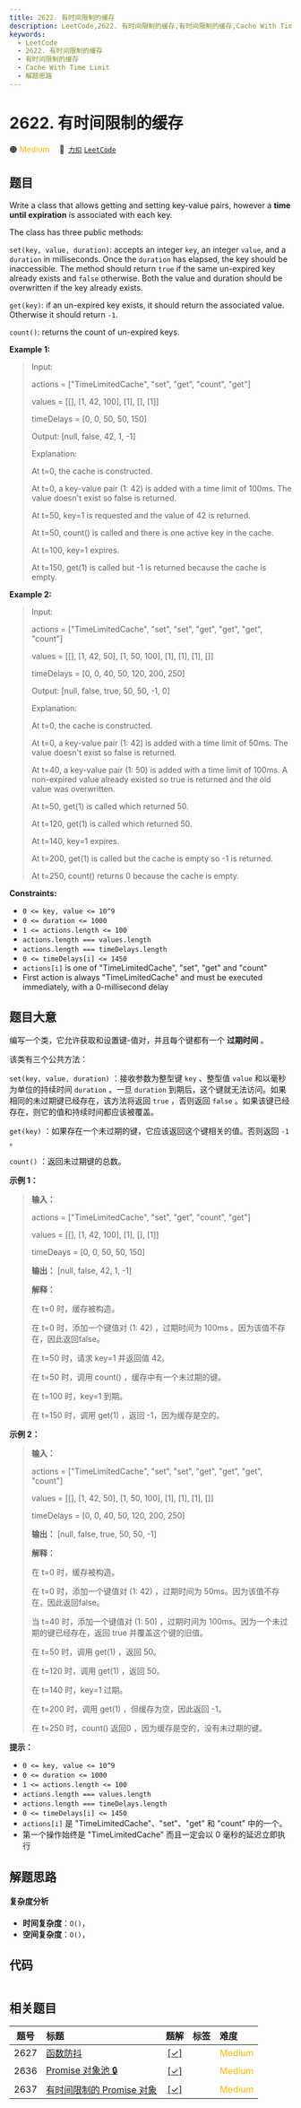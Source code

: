 ```yaml
---
title: 2622. 有时间限制的缓存
description: LeetCode,2622. 有时间限制的缓存,有时间限制的缓存,Cache With Time Limit,解题思路
keywords:
  - LeetCode
  - 2622. 有时间限制的缓存
  - 有时间限制的缓存
  - Cache With Time Limit
  - 解题思路
---
```


# 2622. 有时间限制的缓存

🟠 <font color=#ffb800>Medium</font>&emsp; 🔗&ensp;[`力扣`](https://leetcode.cn/problems/cache-with-time-limit) [`LeetCode`](https://leetcode.com/problems/cache-with-time-limit)

## 题目

Write a class that allows getting and setting key-value pairs, however a
**time until expiration**  is associated with each key.

The class has three public methods:

`set(key, value, duration)`: accepts an integer `key`, an integer `value`, and
a `duration` in milliseconds. Once the `duration` has elapsed, the key should
be inaccessible. The method should return `true` if the same un-expired key
already exists and `false` otherwise. Both the value and duration should be
overwritten if the key already exists.

`get(key)`: if an un-expired key exists, it should return the associated
value. Otherwise it should return `-1`.

`count()`: returns the count of un-expired keys.



**Example 1:**

> Input: 
> 
> actions = ["TimeLimitedCache", "set", "get", "count", "get"]
> 
> values = [[], [1, 42, 100], [1], [], [1]]
> 
> timeDelays = [0, 0, 50, 50, 150]
> 
> Output: [null, false, 42, 1, -1]
> 
> Explanation:
> 
> At t=0, the cache is constructed.
> 
> At t=0, a key-value pair (1: 42) is added with a time limit of 100ms. The value doesn't exist so false is returned.
> 
> At t=50, key=1 is requested and the value of 42 is returned.
> 
> At t=50, count() is called and there is one active key in the cache.
> 
> At t=100, key=1 expires.
> 
> At t=150, get(1) is called but -1 is returned because the cache is empty.

**Example 2:**

> Input: 
> 
> actions = ["TimeLimitedCache", "set", "set", "get", "get", "get", "count"]
> 
> values = [[], [1, 42, 50], [1, 50, 100], [1], [1], [1], []]
> 
> timeDelays = [0, 0, 40, 50, 120, 200, 250]
> 
> Output: [null, false, true, 50, 50, -1, 0]
> 
> Explanation:
> 
> At t=0, the cache is constructed.
> 
> At t=0, a key-value pair (1: 42) is added with a time limit of 50ms. The value doesn't exist so false is returned.
> 
> At t=40, a key-value pair (1: 50) is added with a time limit of 100ms. A non-expired value already existed so true is returned and the old value was overwritten.
> 
> At t=50, get(1) is called which returned 50.
> 
> At t=120, get(1) is called which returned 50.
> 
> At t=140, key=1 expires.
> 
> At t=200, get(1) is called but the cache is empty so -1 is returned.
> 
> At t=250, count() returns 0 because the cache is empty.

**Constraints:**

  * `0 <= key, value <= 10^9`
  * `0 <= duration <= 1000`
  * `1 <= actions.length <= 100`
  * `actions.length === values.length`
  * `actions.length === timeDelays.length`
  * `0 <= timeDelays[i] <= 1450`
  * `actions[i]` is one of "TimeLimitedCache", "set", "get" and "count"
  * First action is always "TimeLimitedCache" and must be executed immediately, with a 0-millisecond delay


## 题目大意

编写一个类，它允许获取和设置键-值对，并且每个键都有一个 **过期时间**  。

该类有三个公共方法：

`set(key, value, duration)` ：接收参数为整型键 `key` 、整型值 `value` 和以毫秒为单位的持续时间
`duration` 。一旦 `duration` 到期后，这个键就无法访问。如果相同的未过期键已经存在，该方法将返回 `true` ，否则返回
`false` 。如果该键已经存在，则它的值和持续时间都应该被覆盖。

`get(key)` ：如果存在一个未过期的键，它应该返回这个键相关的值。否则返回 `-1` 。

`count()` ：返回未过期键的总数。



**示例 1：**

> 
> 
> 
> 
> 
> **输入：** 
> 
> actions = ["TimeLimitedCache", "set", "get", "count", "get"]
> 
> values = [[], [1, 42, 100], [1], [], [1]]
> 
> timeDeays = [0, 0, 50, 50, 150]
> 
> **输出：** [null, false, 42, 1, -1]
> 
> **解释：**
> 
> 在 t=0 时，缓存被构造。
> 
> 在 t=0 时，添加一个键值对 (1: 42) ，过期时间为 100ms 。因为该值不存在，因此返回false。
> 
> 在 t=50 时，请求 key=1 并返回值 42。
> 
> 在 t=50 时，调用 count() ，缓存中有一个未过期的键。
> 
> 在 t=100 时，key=1 到期。
> 
> 在 t=150 时，调用 get(1) ，返回 -1，因为缓存是空的。
> 
> 

**示例 2：**

> 
> 
> 
> 
> 
> **输入：**
> 
> actions = ["TimeLimitedCache", "set", "set", "get", "get", "get", "count"]
> 
> values = [[], [1, 42, 50], [1, 50, 100], [1], [1], [1], []]
> 
> timeDelays = [0, 0, 40, 50, 120, 200, 250]
> 
> **输出：** [null, false, true, 50, 50, -1]
> 
> **解释：**
> 
> 在 t=0 时，缓存被构造。
> 
> 在 t=0 时，添加一个键值对 (1: 42) ，过期时间为 50ms。因为该值不存在，因此返回false。
> 
> 当 t=40 时，添加一个键值对 (1: 50) ，过期时间为 100ms。因为一个未过期的键已经存在，返回 true 并覆盖这个键的旧值。
> 
> 在 t=50 时，调用 get(1) ，返回 50。
> 
> 在 t=120 时，调用 get(1) ，返回 50。
> 
> 在 t=140 时，key=1 过期。
> 
> 在 t=200 时，调用 get(1) ，但缓存为空，因此返回 -1。
> 
> 在 t=250 时，count() 返回0 ，因为缓存是空的，没有未过期的键。
> 
> 



**提示：**

  * `0 <= key, value <= 10^9`
  * `0 <= duration <= 1000`
  * `1 <= actions.length <= 100`
  * `actions.length === values.length`
  * `actions.length === timeDelays.length`
  * `0 <= timeDelays[i] <= 1450`
  * `actions[i]` 是 "TimeLimitedCache"、"set"、"get" 和 "count" 中的一个。
  * 第一个操作始终是 "TimeLimitedCache" 而且一定会以 0 毫秒的延迟立即执行


## 解题思路

#### 复杂度分析

- **时间复杂度**：`O()`，
- **空间复杂度**：`O()`，

## 代码

```javascript

```

## 相关题目

<!-- prettier-ignore -->
| 题号 | 标题 | 题解 | 标签 | 难度 |
| :------: | :------ | :------: | :------ | :------ |
| 2627 | [函数防抖](https://leetcode.com/problems/debounce) | [[✓]](/problem/2627.md) |  | <font color=#ffb800>Medium</font> |
| 2636 | [Promise 对象池 🔒](https://leetcode.com/problems/promise-pool) | [[✓]](/problem/2636.md) |  | <font color=#ffb800>Medium</font> |
| 2637 | [有时间限制的 Promise 对象](https://leetcode.com/problems/promise-time-limit) | [[✓]](/problem/2637.md) |  | <font color=#ffb800>Medium</font> |
